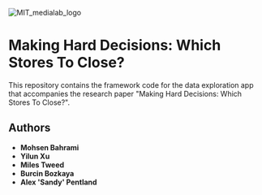 ![MIT_medialab_logo](https://upload.wikimedia.org/wikipedia/commons/thumb/c/ce/Mit_medialab_logo.png/250px-Mit_medialab_logo.png)

# Making Hard Decisions: Which Stores To Close?

This repository contains the framework code for the data exploration app that accompanies the research paper "Making Hard Decisions: Which Stores To Close?".

## Authors

  - **Mohsen Bahrami**
  - **Yilun Xu**
  - **Miles Tweed**
  - **Burcin Bozkaya**
  - **Alex 'Sandy' Pentland**
